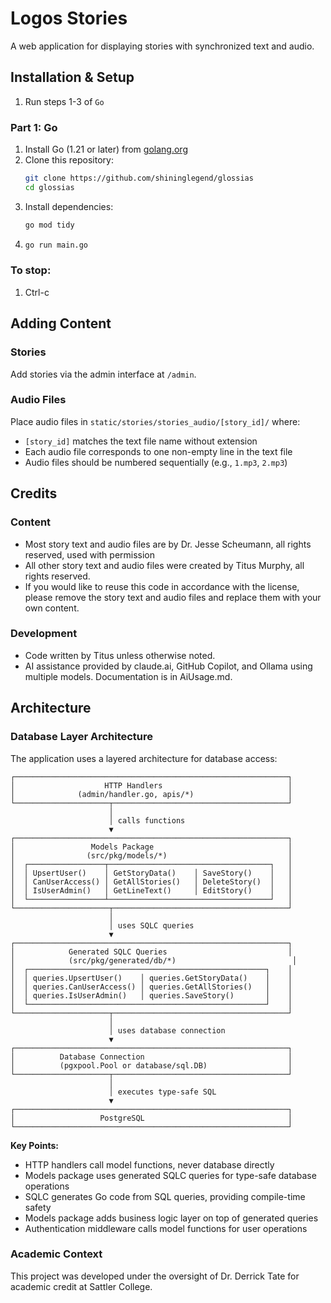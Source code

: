# Logos Stories

A web application for displaying stories with synchronized text and audio.

## Installation & Setup
1. Run steps 1-3 of `Go`  

### Part 1: Go
1. Install Go (1.21 or later) from [golang.org](https://golang.org)
2. Clone this repository:
   ```bash
   git clone https://github.com/shininglegend/glossias
   cd glossias
   ```
3. Install dependencies:
   ```bash
   go mod tidy
   ```
4. ```bash
   go run main.go
   ```

### To stop:
1. Ctrl-c


## Adding Content

### Stories
Add stories via the admin interface at `/admin`.

### Audio Files
Place audio files in `static/stories/stories_audio/[story_id]/` where:
- `[story_id]` matches the text file name without extension
- Each audio file corresponds to one non-empty line in the text file
- Audio files should be numbered sequentially (e.g., `1.mp3`, `2.mp3`)

## Credits

### Content
- Most story text and audio files are by Dr. Jesse Scheumann, all rights reserved, used with permission
- All other story text and audio files were created by Titus Murphy, all rights reserved.
- If you would like to reuse this code in accordance with the license, please remove the story text and audio files and replace them with your own content.


### Development
- Code written by Titus unless otherwise noted.
- AI assistance provided by claude.ai, GitHub Copilot, and Ollama using multiple models. Documentation is in AiUsage.md.

## Architecture

### Database Layer Architecture

The application uses a layered architecture for database access:

```
┌─────────────────────────────────────────────────────────────┐
│                    HTTP Handlers                            │
│              (admin/handler.go, apis/*)                     │
└─────────────────────┬───────────────────────────────────────┘
                      │
                      │ calls functions
                      ▼
┌─────────────────────────────────────────────────────────────┐
│                 Models Package                              │
│                (src/pkg/models/*)                           │
│  ┌─────────────────┬────────────────────────────────────┐   │
│  │ UpsertUser()    │ GetStoryData()    │ SaveStory()    │   │
│  │ CanUserAccess() │ GetAllStories()   │ DeleteStory()  │   │
│  │ IsUserAdmin()   │ GetLineText()     │ EditStory()    │   │
│  └─────────────────┴────────────────────────────────────┘   │
└─────────────────────┬───────────────────────────────────────┘
                      │
                      │ uses SQLC queries
                      ▼
┌─────────────────────────────────────────────────────────────┐
│            Generated SQLC Queries                           │
│            (src/pkg/generated/db/*)                          │
│  ┌─────────────────────────────────────────────────────┐    │
│  │ queries.UpsertUser()    │ queries.GetStoryData()    │    │
│  │ queries.CanUserAccess() │ queries.GetAllStories()   │    │
│  │ queries.IsUserAdmin()   │ queries.SaveStory()       │    │
│  └─────────────────────────────────────────────────────┘    │
└─────────────────────┬───────────────────────────────────────┘
                      │
                      │ uses database connection
                      ▼
┌─────────────────────────────────────────────────────────────┐
│          Database Connection                                │
│          (pgxpool.Pool or database/sql.DB)                  │
└─────────────────────┬───────────────────────────────────────┘
                      │
                      │ executes type-safe SQL
                      ▼
┌─────────────────────────────────────────────────────────────┐
│                   PostgreSQL                                │
└─────────────────────────────────────────────────────────────┘
```

**Key Points:**
- HTTP handlers call model functions, never database directly
- Models package uses generated SQLC queries for type-safe database operations
- SQLC generates Go code from SQL queries, providing compile-time safety
- Models package adds business logic layer on top of generated queries
- Authentication middleware calls model functions for user operations

### Academic Context
This project was developed under the oversight of Dr. Derrick Tate for academic credit at Sattler College.
